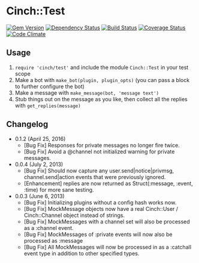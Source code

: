 # Cinch::Test

[![Gem Version](https://badge.fury.io/rb/cinch-test.png)](http://badge.fury.io/rb/cinch-test)
[![Dependency Status](https://gemnasium.com/bhaberer/cinch-test.png)](https://gemnasium.com/bhaberer/cinch-test)
[![Build Status](https://travis-ci.org/bhaberer/cinch-test.png?branch=master)](https://travis-ci.org/bhaberer/cinch-test)
[![Coverage Status](https://coveralls.io/repos/bhaberer/cinch-test/badge.png?branch=master)](https://coveralls.io/r/bhaberer/cinch-test?branch=master)
[![Code Climate](https://codeclimate.com/github/bhaberer/cinch-test.png)](https://codeclimate.com/github/bhaberer/cinch-test)

## Usage

1. `require 'cinch/test'` and include the module `Cinch::Test` in your test scope
2. Make a bot with `make_bot(plugin, plugin_opts)` (you can pass a block to further configure the bot)
3. Make a message with `make_message(bot, 'message text')`
4. Stub things out on the message as you like, then collect all the replies
   with `get_replies(message)`

## Changelog
* 0.1.2 (April 25, 2016)
    * [Bug Fix] Responses for private messages no longer fire twice.
    * [Bug Fix] Avoid a @channel not initialized warning for private messages.
* 0.0.4 (July 2, 2013)
    * [Bug Fix] Should now capture any user.send|notice|privmsg, channel.send|action events that
        were previously ignored.
    * [Enhancement] replies are now returned as Struct(:message, :event, :time) for more 
        sane testing.
* 0.0.3 (June 6, 2013)
    * [Bug Fix] Initializing plugins without a config hash works now.
    * [Bug Fix] MockMessage objects now have a real Cinch::User / Cinch::Channel object
        instead of strings.
    * [Bug Fix] MockMessages with a channel set will also be processed as a :channel event.
    * [Bug Fix] MockMessages of :private events will now also be processed as :message
    * [Bug Fix] All MockMessages will now be processed in as a :catchall event type in
        addition to other specified types.
